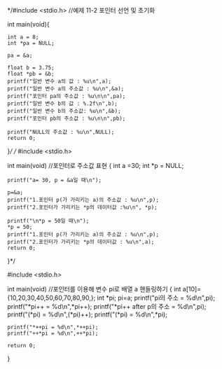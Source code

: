 */#include <stdio.h>          //예제 11-2 포인터 선언 및 초기화

int main(void){

    int a = 8;
    int *pa = NULL;

    pa = &a;

    float b = 3.75;
    float *pb = &b;
    printf("일반 변수 a의 값 : %u\n",a);
    printf("일반 변수 a의 주소값 : %u\n",&a);
    printf("포인터 pa의 주소값 : %u\n\n",pa);
    printf("일반 변수 b의 값 : %.2f\n",b);
    printf("일반 변수 b의 주소값: %u\n",&b);
    printf("포인터 pb의 주소값 : %u\n\n",pb);

    printf("NULL의 주소값 : %u\n",NULL);
    return 0;

}*/
/*
#include <stdio.h>              

int main(void)            //포인터로 주소값 표현
{
    int a =30;
    int *p = NULL;

    printf("a= 30, p = &a일 때\n");

    p=&a;
    printf("1.포인터 p(가 가리키는 a)의 주소값 : %u\n",p);
    printf("2.포인터가 가리키는 *p의 데이터값 :%u\n", *p);
    
    printf("\n*p = 50일 때\n");
    *p = 50;
    printf("1.포인터 p(가 가리키는 a)의 주소값 : %u\n",p);
    printf("2.포인터가 가리키는 *p의 데이터값 : %u\n",a);
    return 0;
}*/

#include <stdio.h>

int main(void)        //포인터를 이용해 변수 pi로 배열 a 핸들링하기
{
    int a[10]={10,20,30,40,50,60,70,80,90,};
    int *pi;
    pi=a;
    printf("pi의 주소 = %d\n",pi);
    printf("*pi++ = %d\n",*pi++);
    printf("*pi++ after p의 주소 = %d\n",pi);
    printf("(*pi) = %d\n",(*pi)++);
    printf("(*pi) = %d\n",*pi);

    printf("*++pi = %d\n",*++pi);
    printf("++*pi = %d\n",++*pi);

    return 0;
}
